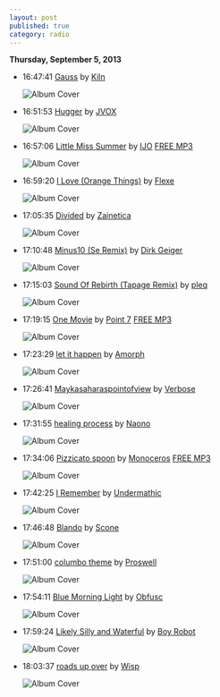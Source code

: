 ```yaml
---
layout: post
published: true
category: radio
---
```


**Thursday, September  5, 2013**

*   16:47:41  [Gauss](http://goo.gl/nXre6h) by [Kiln](http://www.last.fm/music/Kiln)

    ![Album Cover](http://userserve-ak.last.fm/serve/174s/9993303.jpg "Holo [re/lux]")

*   16:51:53  [Hugger](http://goo.gl/RemGEi) by [JVOX](http://www.last.fm/music/JVOX)

    ![Album Cover](http://userserve-ak.last.fm/serve/174s/32901323.jpg "Shuffling Data")

*   16:57:06  [Little Miss Summer](http://goo.gl/ybDeU1) by [IJO](http://www.last.fm/music/IJO) [FREE MP3](http://goo.gl/ZWZkiS)

    ![Album Cover](http://userserve-ak.last.fm/serve/174s/57540065.jpg "The Easy Listener")

*   16:59:20  [I Love (Orange Things)](http://goo.gl/nQo95E) by [Flexe](http://www.last.fm/music/Flexe)

    ![Album Cover](http://userserve-ak.last.fm/serve/174s/14277673.jpg "Programmable Love Songs Vol. 1")

*   17:05:35  [Divided](http://goo.gl/0JJ0Kq) by [Zainetica](http://www.last.fm/music/Zainetica)

    ![Album Cover](http://userserve-ak.last.fm/serve/174s/33144383.jpg "Redirection")

*   17:10:48  [Minus10 (Se Remix)](http://goo.gl/CxZKoz) by [Dirk Geiger](http://www.last.fm/music/Dirk+Geiger)

    ![Album Cover](http://userserve-ak.last.fm/serve/174s/69083834.jpg "Second Life")

*   17:15:03  [Sound Of Rebirth (Tapage Remix)](http://goo.gl/ztmo0D) by [pleq](http://www.last.fm/music/pleq)

    ![Album Cover](http://userserve-ak.last.fm/serve/174s/51228157.jpg "Sound Of Rebirth")

*   17:19:15  [One Movie](http://goo.gl/D2yKtk) by [Point 7](http://www.last.fm/music/Point+7) [FREE MP3](http://goo.gl/ADHppX)

    ![Album Cover](http://userserve-ak.last.fm/serve/174s/19586015.jpg "What")

*   17:23:29  [let it happen](http://goo.gl/Xw5Gci) by [Amorph](http://www.last.fm/music/Amorph)

    ![Album Cover](http://userserve-ak.last.fm/serve/174s/50315549.jpg "aléas")

*   17:26:41  [Maykasaharaspointofview](http://goo.gl/r5SVwU) by [Verbose](http://www.last.fm/music/Verbose)

    ![Album Cover](http://userserve-ak.last.fm/serve/174s/27041379.gif "Maps and Diagrams and Verbose split")

*   17:31:55  [healing process](http://goo.gl/Vu9R32) by [Naono](http://www.last.fm/music/Naono)

    ![Album Cover](http://userserve-ak.last.fm/serve/174s/44596311.jpg "Sleepy Pebbles")

*   17:34:06  [Pizzicato spoon](http://goo.gl/MtSizn) by [Monoceros](http://www.last.fm/music/Monoceros) [FREE MP3](http://goo.gl/7C6Rp2)

    ![Album Cover](http://userserve-ak.last.fm/serve/174s/46995969.jpg "A glorious afternoon")

*   17:42:25  [I Remember](http://goo.gl/JxrNiS) by [Undermathic](http://www.last.fm/music/Undermathic)

    ![Album Cover](http://userserve-ak.last.fm/serve/174s/53731603.jpg "10:10pm")

*   17:46:48  [Blando](http://goo.gl/zgqbka) by [Scone](http://www.last.fm/music/Scone)

    ![Album Cover](http://userserve-ak.last.fm/serve/174s/88240395.png "Maze")

*   17:51:00  [columbo theme](http://goo.gl/l8G1Y3) by [Proswell](http://www.last.fm/music/Proswell)

    ![Album Cover](http://userserve-ak.last.fm/serve/174s/7586055.jpg "carrot dossier")

*   17:54:11  [Blue Morning Light](http://goo.gl/QSViw1) by [Obfusc](http://www.last.fm/music/Obfusc)

    ![Album Cover](http://userserve-ak.last.fm/serve/174s/32958427.jpg "Cities Of Cedar")

*   17:59:24  [Likely Silly and Waterful](http://goo.gl/fw9MI8) by [Boy Robot](http://www.last.fm/music/Boy+Robot)

    ![Album Cover](http://userserve-ak.last.fm/serve/174s/80669133.jpg "Glamorizing Corporate Lifestyle")

*   18:03:37  [roads up over](http://goo.gl/hbnlqn) by [Wisp](http://www.last.fm/music/Wisp)

    ![Album Cover](http://userserve-ak.last.fm/serve/174s/71791800.jpg "Building Dragons")
